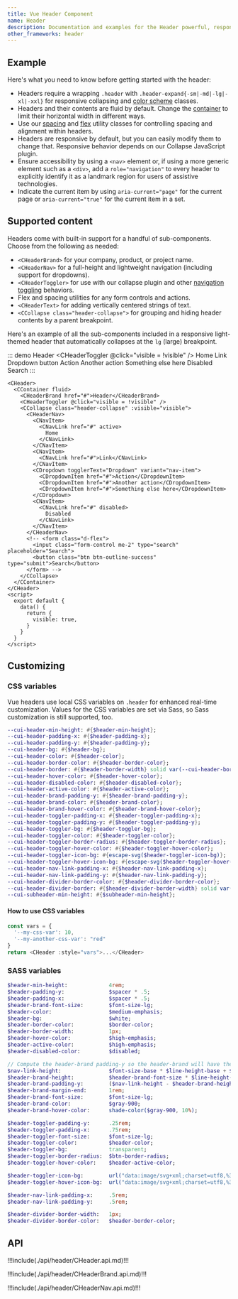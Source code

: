 ```yaml
---
title: Vue Header Component
name: Header
description: Documentation and examples for the Header powerful, responsive navigation header. Includes support for branding, links, dropdowns, and more.
other_frameworks: header
---
```


## Example

Here's what you need to know before getting started with the header:

- Headers require a wrapping `.header` with `.header-expand{-sm|-md|-lg|-xl|-xxl}` for responsive collapsing and [color scheme](#color-schemes) classes.
- Headers and their contents are fluid by default. Change the [container](#containers) to limit their horizontal width in different ways.
- Use our [spacing](https://coreui.io/docs/utilities/spacing") and [flex](https://coreui.io/docs/4.0/utilities/flex) utility classes for controlling spacing and alignment within headers.
- Headers are responsive by default, but you can easily modify them to change that. Responsive behavior depends on our Collapse JavaScript plugin.
- Ensure accessibility by using a `<nav>` element or, if using a more generic element such as a `<div>`, add a `role="navigation"` to every header to explicitly identify it as a landmark region for users of assistive technologies.
- Indicate the current item by using `aria-current="page"` for the current page or `aria-current="true"` for the current item in a set.

## Supported content

Headers come with built-in support for a handful of sub-components. Choose from the following as needed:

- `<CHeaderBrand>` for your company, product, or project name.
- `<CHeaderNav>` for a full-height and lightweight navigation (including support for dropdowns).
- `<CHeaderToggler>` for use with our collapse plugin and other [navigation toggling](#responsive-behaviors) behaviors.
- Flex and spacing utilities for any form controls and actions.
- `<CHeaderText>` for adding vertically centered strings of text.
- `<CCollapse class="header-collapse">` for grouping and hiding header contents by a parent breakpoint.

Here's an example of all the sub-components included in a responsive light-themed header that automatically collapses at the `lg` (large) breakpoint.

::: demo
<CHeader>
  <CContainer fluid>
    <CHeaderBrand href="#">Header</CHeaderBrand>
    <CHeaderToggler @click="visible = !visible" />
    <CCollapse class="header-collapse" :visible="visible">
      <CHeaderNav>
        <CNavItem>
          <CNavLink href="#" active>
            Home
          </CNavLink>
        </CNavItem>
        <CNavItem>
          <CNavLink href="#">Link</CNavLink>
        </CNavItem>
        <CDropdown variant="nav-item">
          <CDropdownToggle color="secondary">Dropdown button</CDropdownToggle>
          <CDropdownMenu>
            <CDropdownItem href="#">Action</CDropdownItem>
            <CDropdownItem href="#">Another action</CDropdownItem>
            <CDropdownDivider />
            <CDropdownItem href="#">Something else here</CDropdownItem>
          </CDropdownMenu>
        </CDropdown>
        <CNavItem>
          <CNavLink href="#" disabled>
            Disabled
          </CNavLink>
        </CNavItem>
      </CHeaderNav>
      <CForm class="d-flex">
        <CFormInput class="me-2" type="search" placeholder="Search"/>
        <CButton type="submit" color="success" variant="outline">Search</CButton>
      </CForm> 
    </CCollapse>
  </CContainer>
</CHeader>
:::
```vue
<CHeader>
  <CContainer fluid>
    <CHeaderBrand href="#">Header</CHeaderBrand>
    <CHeaderToggler @click="visible = !visible" />
    <CCollapse class="header-collapse" :visible="visible">
      <CHeaderNav>
        <CNavItem>
          <CNavLink href="#" active>
            Home
          </CNavLink>
        </CNavItem>
        <CNavItem>
          <CNavLink href="#">Link</CNavLink>
        </CNavItem>
        <CDropdown togglerText="Dropdown" variant="nav-item">
          <CDropdownItem href="#">Action</CDropdownItem>
          <CDropdownItem href="#">Another action</CDropdownItem>
          <CDropdownItem href="#">Something else here</CDropdownItem>
        </CDropdown>
        <CNavItem>
          <CNavLink href="#" disabled>
            Disabled
          </CNavLink>
        </CNavItem>
      </CHeaderNav>
      <!-- <form class="d-flex">
        <input class="form-control me-2" type="search" placeholder="Search">
        <button class="btn btn-outline-success" type="submit">Search</button>
      </form> -->
    </CCollapse>
  </CContainer>
</CHeader>
<script>
  export default {
    data() {
      return { 
        visible: true,
      }
    }
  }
</script>
```

<script>
  export default {
    data() {
      return { 
        visible: true,
      }
    }
  }
</script>


## Customizing

### CSS variables

Vue headers use local CSS variables on `.header` for enhanced real-time customization. Values for the CSS variables are set via Sass, so Sass customization is still supported, too.

```sass
--cui-header-min-height: #{$header-min-height};
--cui-header-padding-x: #{$header-padding-x};
--cui-header-padding-y: #{$header-padding-y};
--cui-header-bg: #{$header-bg};
--cui-header-color: #{$header-color};
--cui-header-border-color: #{$header-border-color};
--cui-header-border: #{$header-border-width} solid var(--cui-header-border-color);
--cui-header-hover-color: #{$header-hover-color};
--cui-header-disabled-color: #{$header-disabled-color};
--cui-header-active-color: #{$header-active-color};
--cui-header-brand-padding-y: #{$header-brand-padding-y};
--cui-header-brand-color: #{$header-brand-color};
--cui-header-brand-hover-color: #{$header-brand-hover-color};
--cui-header-toggler-padding-x: #{$header-toggler-padding-x};
--cui-header-toggler-padding-y: #{$header-toggler-padding-y};
--cui-header-toggler-bg: #{$header-toggler-bg};
--cui-header-toggler-color: #{$header-toggler-color};
--cui-header-toggler-border-radius: #{$header-toggler-border-radius};
--cui-header-toggler-hover-color: #{$header-toggler-hover-color};
--cui-header-toggler-icon-bg: #{escape-svg($header-toggler-icon-bg)};
--cui-header-toggler-hover-icon-bg: #{escape-svg($header-toggler-hover-icon-bg)};
--cui-header-nav-link-padding-x: #{$header-nav-link-padding-x};
--cui-header-nav-link-padding-y: #{$header-nav-link-padding-y};
--cui-header-divider-border-color: #{$header-divider-border-color};
--cui-header-divider-border: #{$header-divider-border-width} solid var(--cui-header-divider-border-color);
--cui-subheader-min-height: #{$subheader-min-height};
```

#### How to use CSS variables

```js
const vars = { 
  '--my-css-var': 10,
  '--my-another-css-var': "red" 
}
return <CHeader :style="vars">...</CHeader>
```

### SASS variables

```sass
$header-min-height:             4rem;
$header-padding-y:              $spacer * .5;
$header-padding-x:              $spacer * .5;
$header-brand-font-size:        $font-size-lg;
$header-color:                  $medium-emphasis;
$header-bg:                     $white;
$header-border-color:           $border-color;
$header-border-width:           1px;
$header-hover-color:            $high-emphasis;
$header-active-color:           $high-emphasis;
$header-disabled-color:         $disabled;

// Compute the header-brand padding-y so the header-brand will have the same height as header-text and nav-link
$nav-link-height:               $font-size-base * $line-height-base + $nav-link-padding-y * 2;
$header-brand-height:           $header-brand-font-size * $line-height-base;
$header-brand-padding-y:        ($nav-link-height - $header-brand-height) * .5;
$header-brand-margin-end:       1rem;
$header-brand-font-size:        $font-size-lg;
$header-brand-color:            $gray-900;
$header-brand-hover-color:      shade-color($gray-900, 10%);

$header-toggler-padding-y:      .25rem;
$header-toggler-padding-x:      .75rem;
$header-toggler-font-size:      $font-size-lg;
$header-toggler-color:          $header-color;
$header-toggler-bg:             transparent;
$header-toggler-border-radius:  $btn-border-radius;
$header-toggler-hover-color:    $header-active-color;

$header-toggler-icon-bg:        url("data:image/svg+xml;charset=utf8,%3Csvg viewBox='0 0 30 30' xmlns='http://www.w3.org/2000/svg'%3E%3Cpath stroke='#{$header-color}' stroke-width='2.25' stroke-linecap='round' stroke-miterlimit='10' d='M4 7h22M4 15h22M4 23h22'/%3E%3C/svg%3E");
$header-toggler-hover-icon-bg:  url("data:image/svg+xml;charset=utf8,%3Csvg viewBox='0 0 30 30' xmlns='http://www.w3.org/2000/svg'%3E%3Cpath stroke='#{$header-hover-color}' stroke-width='2.25' stroke-linecap='round' stroke-miterlimit='10' d='M4 7h22M4 15h22M4 23h22'/%3E%3C/svg%3E");

$header-nav-link-padding-x:     .5rem;
$header-nav-link-padding-y:     .5rem;

$header-divider-border-width:   1px;
$header-divider-border-color:   $header-border-color;
```

## API

!!!include(./api/header/CHeader.api.md)!!!

!!!include(./api/header/CHeaderBrand.api.md)!!!

!!!include(./api/header/CHeaderNav.api.md)!!!
